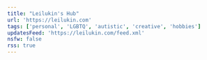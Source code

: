 ```yaml
---
title: "Leilukin's Hub"
url: 'https://leilukin.com'
tags: ['personal', 'LGBTQ', 'autistic', 'creative', 'hobbies']
updatesFeed: 'https://leilukin.com/feed.xml'
nsfw: false
rss: true
---
```

